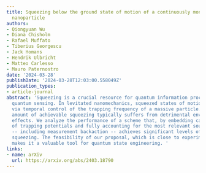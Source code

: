 ```yaml
---
title: Squeezing below the ground state of motion of a continuously monitored levitating
  nanoparticle
authors:
- Qiongyuan Wu
- Diana Chisholm
- Rafael Muffato
- Tiberius Georgescu
- Jack Homans
- Hendrik Ulbricht
- Matteo Carlesso
- Mauro Paternostro
date: '2024-03-28'
publishDate: '2024-03-28T12:03:00.558049Z'
publication_types:
- article-journal
abstract: 'Squeezing is a crucial resource for quantum information processing and
  quantum sensing. In levitated nanomechanics, squeezed states of motion can be generated
  via temporal control of the trapping frequency of a massive particle. However, the
  amount of achievable squeezing typically suffers from detrimental environmental
  effects. We analyze the performance of a scheme that, by embedding careful time-control
  of trapping potentials and fully accounting for the most relevant sources of noise
  -- including measurement backaction -- achieves significant levels of mechanical
  squeezing. The feasibility of our proposal, which is close to experimental state-of-the-art,
  makes it a valuable tool for quantum state engineering. '
links:
- name: arXiv
  url: https://arxiv.org/abs/2403.18790
---
```

